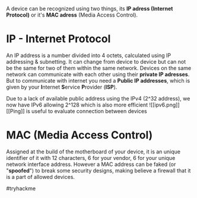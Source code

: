 A device can be recognized using two things, its **IP adress (Internet Protocol)** or it's **MAC adress** (Media Access Control).

# IP - Internet Protocol
An IP address is a number divided into 4 octets, calculated using IP addressing & subnetting. It can change from device to device but can not be the same for two of them within the same network.
Devices on the same network can communicate with each other using their **private IP adresses**. But to communicate with internet you need a **Public IP addresses**, which is given by your **I**nternet **S**ervice **P**rovider (**ISP**).

Due to a lack of available public address using the IPv4 (2^32 address), we now have IPv6 allowing 2^128 which is also more efficient
![[ipv6.png]]
[[Ping]] is useful to evaluate connection between devices
# MAC (Media Access Control)
Assigned at the build of the motherboard of your device, it is an unique identifier of it with 12 characters, 6 for your vendor, 6 for your unique network interface address. However a MAC address can be faked (or "**spoofed**") to break some security designs, making believe a firewall that it is a part of allowed devices.

#tryhackme 